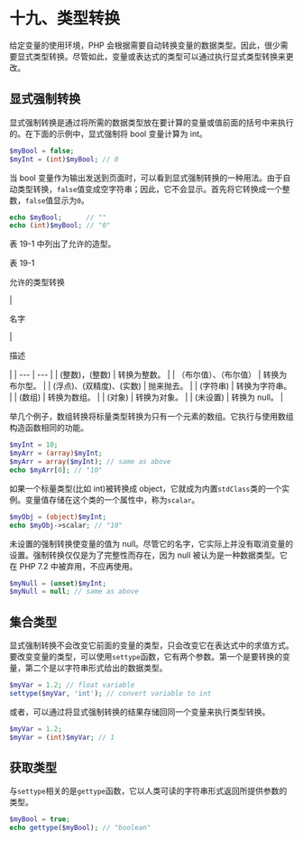 # 十九、类型转换

给定变量的使用环境，PHP 会根据需要自动转换变量的数据类型。因此，很少需要显式类型转换。尽管如此，变量或表达式的类型可以通过执行显式类型转换来更改。

## 显式强制转换

显式强制转换是通过将所需的数据类型放在要计算的变量或值前面的括号中来执行的。在下面的示例中，显式强制将 bool 变量计算为 int。

```php
$myBool = false;
$myInt = (int)$myBool; // 0

```

当 bool 变量作为输出发送到页面时，可以看到显式强制转换的一种用法。由于自动类型转换，`false`值变成空字符串；因此，它不会显示。首先将它转换成一个整数，`false`值显示为`0`。

```php
echo $myBool;      // ""
echo (int)$myBool; // "0"

```

表 19-1 中列出了允许的造型。

表 19-1

允许的类型转换

<colgroup><col class="tcol1 align-left"> <col class="tcol2 align-left"></colgroup> 
| 

名字

 | 

描述

 |
| --- | --- |
| (整数)，(整数) | 转换为整数。 |
| （布尔值）、（布尔值） | 转换为布尔型。 |
| (浮点)、(双精度)、(实数) | 抛来抛去。 |
| (字符串) | 转换为字符串。 |
| (数组) | 转换为数组。 |
| (对象) | 转换为对象。 |
| (未设置) | 转换为 null。 |

举几个例子，数组转换将标量类型转换为只有一个元素的数组。它执行与使用数组构造函数相同的功能。

```php
$myInt = 10;
$myArr = (array)$myInt;
$myArr = array($myInt); // same as above
echo $myArr[0]; // "10"

```

如果一个标量类型(比如 int)被转换成 object，它就成为内置`stdClass`类的一个实例。变量值存储在这个类的一个属性中，称为`scalar`。

```php
$myObj = (object)$myInt;
echo $myObj->scalar; // "10"

```

未设置的强制转换使变量的值为 null。尽管它的名字，它实际上并没有取消变量的设置。强制转换仅仅是为了完整性而存在，因为 null 被认为是一种数据类型。它在 PHP 7.2 中被弃用，不应再使用。

```php
$myNull = (unset)$myInt;
$myNull = null; // same as above

```

## 集合类型

显式强制转换不会改变它前面的变量的类型，只会改变它在表达式中的求值方式。要改变变量的类型，可以使用`settype`函数，它有两个参数。第一个是要转换的变量，第二个是以字符串形式给出的数据类型。

```php
$myVar = 1.2; // float variable
settype($myVar, 'int'); // convert variable to int

```

或者，可以通过将显式强制转换的结果存储回同一个变量来执行类型转换。

```php
$myVar = 1.2;
$myVar = (int)$myVar; // 1

```

## 获取类型

与`settype`相关的是`gettype`函数，它以人类可读的字符串形式返回所提供参数的类型。

```php
$myBool = true;
echo gettype($myBool); // "boolean"

```
